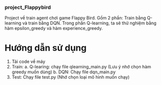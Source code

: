 ### project_Flappybird
Project về train agent chơi game Flappy Bird. Gồm 2 phần: Train bằng Q-learning và train bằng DQN. 
Trong phần Q-learning, ta sẽ thử nghiệm bằng hàm epsilon_greedy và hàm experience_greedy. 
# Hướng dẫn sử dụng
1. Tải code về máy
2. Train:
   a. Q-learing: chạy file qlearning_main.py (Lưu ý nhớ chọn hàm greedy muốn dùng)
   b. DQN: Chạy file dqn_main.py
3. Test:
   Chạy file test.py (Nhớ chọn loại mô hình muốn chạy)
